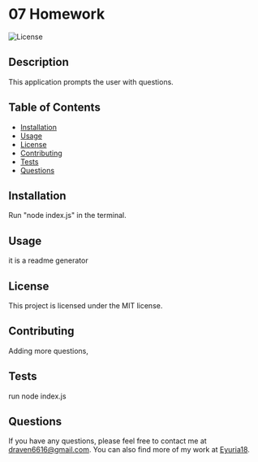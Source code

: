 # 07 Homework

![License](https://img.shields.io/badge/License-MIT-blue.svg)

## Description
This application prompts the user with questions.

## Table of Contents
- [Installation](#installation)
- [Usage](#usage)
- [License](#license)
- [Contributing](#contributing)
- [Tests](#tests)
- [Questions](#questions)

## Installation
Run "node index.js" in the terminal.

## Usage
it is a readme generator

## License

This project is licensed under the MIT license.

## Contributing
Adding more questions,

## Tests
run node  index.js 

## Questions
If you have any questions, please feel free to contact me at draven6616@gmail.com. You can also find more of my work at [Eyuria18](https://github.com/Eyuria18).
